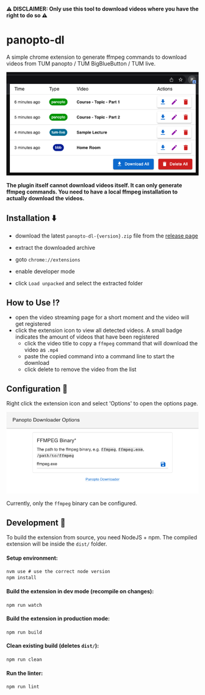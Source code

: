 **⚠️ DISCLAIMER: Only use this tool to download videos where you have the right to do so ⚠️**

# panopto-dl

A simple chrome extension to generate ffmpeg commands to download videos from TUM panopto / TUM BigBlueButton / TUM live.

![](images/popup.png)

**The plugin itself cannot download videos itself. It can only generate ffmpeg commands. You need to have a local ffmpeg installation to actually download the videos.**

## Installation ⬇️

-   download the latest `panopto-dl-{version}.zip` file from the [release page](https://github.com/leon-w/panopto-dl/releases/latest)
-   extract the downloaded archive

-   goto `chrome://extensions`
-   enable developer mode
-   click `Load unpacked` and select the extracted folder

## How to Use ⁉️

-   open the video streaming page for a short moment and the video will get registered
-   click the extension icon to view all detected videos. A small badge indicates the amount of videos that have been registered
    -   click the video title to copy a `ffmpeg` command that will download the video as `.mp4`
    -   paste the copied command into a command line to start the download
    -   click delete to remove the video from the list

## Configuration 🔧

Right click the extension icon and select 'Options' to open the options page.

![](images/options.png)

Currently, only the `ffmpeg` binary can be configured.

## Development 🚧

To build the extension from source, you need NodeJS + npm.
The compiled extension will be inside the `dist/` folder.

#### Setup environment:

```shell
nvm use # use the correct node version
npm install
```

#### Build the extension in dev mode (recompile on changes):

```shell
npm run watch
```

#### Build the extension in production mode:

```shell
npm run build
```

#### Clean existing build (deletes `dist/`):

```shell
npm run clean
```

#### Run the linter:

```shell
npm run lint
```
